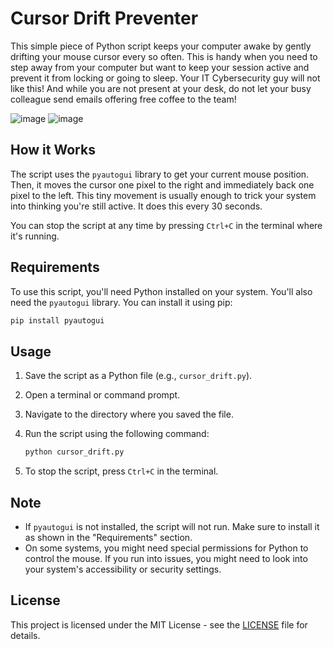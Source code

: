 # Cursor Drift Preventer
This simple piece of Python script keeps your computer awake by gently drifting your mouse cursor every so often.
This is handy when you need to step away from your computer but want to keep your session active and prevent it from locking or going to sleep.
Your IT Cybersecurity guy will not like this!
And while you are not present at your desk, do not let your busy colleague send emails offering free coffee to the team!

![image](https://github.com/user-attachments/assets/0b8dd407-c370-40b0-a320-d3a6cf7a1102)
![image](https://github.com/user-attachments/assets/d2361e96-565f-4f2e-aa28-ba2033b11bae)

## How it Works

The script uses the `pyautogui` library to get your current mouse position. Then, it moves the cursor one pixel to the right and immediately back one pixel to the left. This tiny movement is usually enough to trick your system into thinking you're still active. It does this every 30 seconds.

You can stop the script at any time by pressing `Ctrl+C` in the terminal where it's running.

## Requirements

To use this script, you'll need Python installed on your system. You'll also need the `pyautogui` library. You can install it using pip:

```bash
pip install pyautogui
```

## Usage

1.  Save the script as a Python file (e.g., `cursor_drift.py`).
2.  Open a terminal or command prompt.
3.  Navigate to the directory where you saved the file.
4.  Run the script using the following command:

    ```bash
    python cursor_drift.py
    ```

5.  To stop the script, press `Ctrl+C` in the terminal.

## Note

- If `pyautogui` is not installed, the script will not run. Make sure to install it as shown in the "Requirements" section.
- On some systems, you might need special permissions for Python to control the mouse. If you run into issues, you might need to look into your system's accessibility or security settings.

## License

This project is licensed under the MIT License - see the [LICENSE](LICENSE) file for details.
